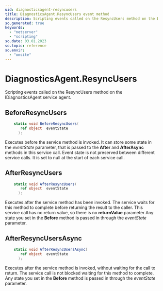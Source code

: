 ```yaml
---
uid: diagnosticsagent-resyncusers
title: DiagnosticsAgent.ResyncUsers event method
description: Scripting events called on the ResyncUsers method on the DiagnosticsAgent service agent.
so.generated: true
keywords:
  - "netserver"
  - "scripting"
so.date: 03.01.2023
so.topic: reference
so.envir:
  - "onsite"
---
```

# DiagnosticsAgent.ResyncUsers

Scripting events called on the <see cref='M:SuperOffice.CRM.Services.IDiagnosticsAgent.ResyncUsers'>ResyncUsers</see> method on the <see cref='IDiagnosticsAgent'>IDiagnosticsAgent</see>  service agent.

## BeforeResyncUsers
```cs
    static void BeforeResyncUsers(
       ref object  eventState
      );
```
Executes before the service method is invoked.
It can store some state in the *eventState* parameter, that is passed to the **After** and **AfterAsync** methods in this service call.
Event state is not preserved between different service calls. It is set to null at the start of each service call.
## AfterResyncUsers
```cs
    static void AfterResyncUsers(
       ref object  eventState
      );
```
Executes after the service method has been invoked. The service waits for this method to complete before returning the result to the caller.
This service call has no return value, so there is no **returnValue** parameter
Any state you set in the **Before** method is passed in through the *eventState* parameter.
## AfterResyncUsersAsync
```cs
    static void AfterResyncUsersAsync(
       ref object  eventState
      );
```
Executes after the service method is invoked, without waiting for the call to return.
The service call is not blocked waiting for this method to complete.
Any state you set in the **Before** method is passed in through the *eventState* parameter.

